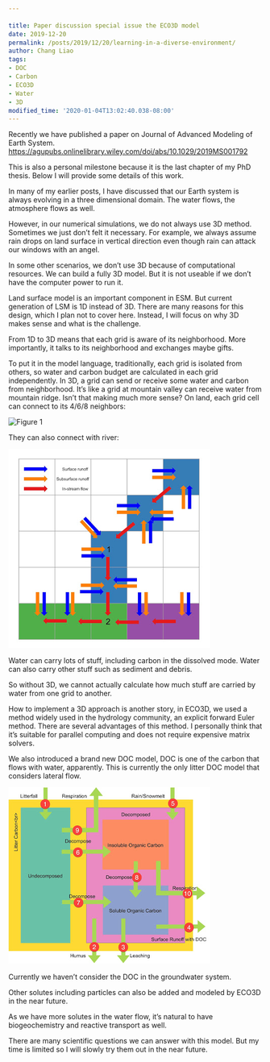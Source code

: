```yaml
---
 
title: Paper discussion special issue the ECO3D model
date: 2019-12-20
permalink: /posts/2019/12/20/learning-in-a-diverse-environment/
author: Chang Liao
tags:
- DOC
- Carbon
- ECO3D
- Water
- 3D
modified_time: '2020-01-04T13:02:40.038-08:00'
---
```

Recently we have published a paper on Journal of Advanced Modeling of Earth System.
https://agupubs.onlinelibrary.wiley.com/doi/abs/10.1029/2019MS001792

This is also a personal milestone because it is the last chapter of my PhD thesis. Below I will provide some details of this work.

In many of my earlier posts, I have discussed that our Earth system is always evolving in a three dimensional domain. The water flows, the atmosphere flows as well.

However, in our numerical simulations, we do not always use 3D method. Sometimes we just don’t felt it necessary. For example, we always assume rain drops on land surface in vertical direction even though rain can attack our windows with an angel.

In some other scenarios, we don’t use 3D because of computational resources. We can build a fully 3D model. But it is not useable if we don’t have the computer power to run it.

Land surface model is an important component in ESM. But current generation of LSM is 1D instead of 3D. There are many reasons for this design, which I plan not to cover here. Instead, I will focus on why 3D makes sense and what is the challenge.

From 1D to 3D means that each grid is aware of its neighborhood. More importantly, it talks to its neighborhood and exchanges maybe gifts.

To put it in the model language, traditionally, each grid is isolated from others, so water and carbon budget are calculated in each grid independently. In 3D, a grid can send or receive some water and carbon from neighborhood. It’s like a grid at mountain valley can receive water from mountain ridge. Isn’t that making much more sense?
On land, each grid cell can connect to its 4/6/8 neighbors:

![Figure 1](https://github.com/changliao/science/blob/main/_figure/eco3d/flow_cascade.png?raw=true)


They can also connect with river:

![Figure 2](https://github.com/changliao/science/blob/main/_figure/eco3d/land_river_interaction.png?raw=true)


Water can carry lots of stuff, including carbon in the dissolved mode. Water can also carry other stuff such as sediment and debris. 



So without 3D, we cannot actually calculate how much stuff are carried by water from one grid to another.

How to implement a 3D approach is another story, in ECO3D, we used a method widely used in the hydrology community, an explicit forward Euler method. There are several advantages of this method. I personally think that it’s suitable for parallel computing and does not require expensive matrix solvers.

We also introduced a brand new DOC model, DOC is one of the carbon that flows with water, apparently. This is currently the only litter DOC model that considers lateral flow.

![Figure 3](https://github.com/changliao/science/blob/main/_figure/eco3d/litter_doc.png?raw=true)

Currently we haven’t consider the DOC in the groundwater system.



Other solutes including particles can also be added and modeled by ECO3D in the near future.

As we have more solutes in the water flow, it’s natural to have biogeochemistry and reactive transport as well.

There are many scientific questions we can answer with this model. But my time is limited so I will slowly try them out in the near future.





